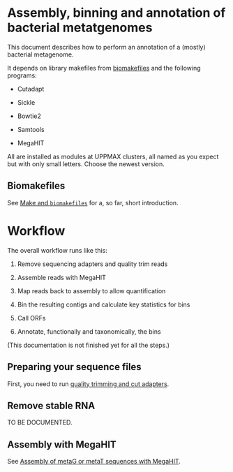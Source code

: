 # Assembly, binning and annotation of bacterial metatgenomes

This document describes how to perform an annotation of a (mostly) bacterial metagenome.

It depends on library makefiles from
[biomakefiles](https://github.com/erikrikarddaniel/biomakefiles) and the following programs:

- Cutadapt

- Sickle

- Bowtie2

- Samtools

- MegaHIT

All are installed as modules at UPPMAX clusters, all named as you expect but with only small
letters. Choose the newest version.

## Biomakefiles

See [Make and `biomakefiles`](detail-docs/biomakefiles.md) for a, so far, short introduction.

# Workflow

The overall workflow runs like this:

1. Remove sequencing adapters and quality trim reads

2. Assemble reads with MegaHIT

3. Map reads back to assembly to allow quantification

4. Bin the resulting contigs and calculate key statistics for bins

5. Call ORFs

6. Annotate, functionally and taxonomically, the bins

(This documentation is not finished yet for all the steps.)

## Preparing your sequence files

First, you need to run [quality trimming and cut adapters](detail-docs/quality_trim_and_cutadapt.md).

## Remove stable RNA

TO BE DOCUMENTED.

## Assembly with MegaHIT

See [Assembly of metaG or metaT sequences with MegaHIT](detail-docs/metaG_and_metaT_assembly_with_megahit.md).
